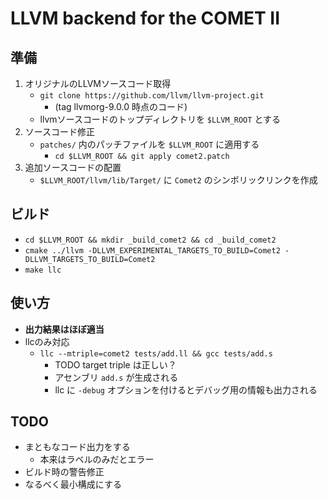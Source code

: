 # LLVM backend for the COMET II


## 準備
1. オリジナルのLLVMソースコード取得
    * `git clone https://github.com/llvm/llvm-project.git`
        * (tag llvmorg-9.0.0 時点のコード)
    * llvmソースコードのトップディレクトリを `$LLVM_ROOT` とする
2. ソースコード修正
    * `patches/` 内のパッチファイルを `$LLVM_ROOT` に適用する
        * `cd $LLVM_ROOT && git apply comet2.patch`
3. 追加ソースコードの配置
    * `$LLVM_ROOT/llvm/lib/Target/` に `Comet2` のシンボリックリンクを作成


## ビルド
* `cd $LLVM_ROOT && mkdir _build_comet2 && cd _build_comet2`
* `cmake ../llvm -DLLVM_EXPERIMENTAL_TARGETS_TO_BUILD=Comet2 -DLLVM_TARGETS_TO_BUILD=Comet2`
* `make llc`


## 使い方
* __出力結果はほぼ適当__
* llcのみ対応
    * `llc --mtriple=comet2 tests/add.ll && gcc tests/add.s`
        * TODO target triple は正しい？
        * アセンブリ `add.s` が生成される
        * llc に `-debug` オプションを付けるとデバッグ用の情報も出力される


## TODO
* まともなコード出力をする
    * 本来はラベルのみだとエラー
* ビルド時の警告修正
* なるべく最小構成にする

